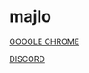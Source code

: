 # majlo
<p><a href="https://www.google.com/chrome/">GOOGLE CHROME</a></p>
<p><a href="https://discord.com/api/downloads/distributions/app/installers/latest?channel=stable&platform=win&arch=x8">DISCORD</a></p>
